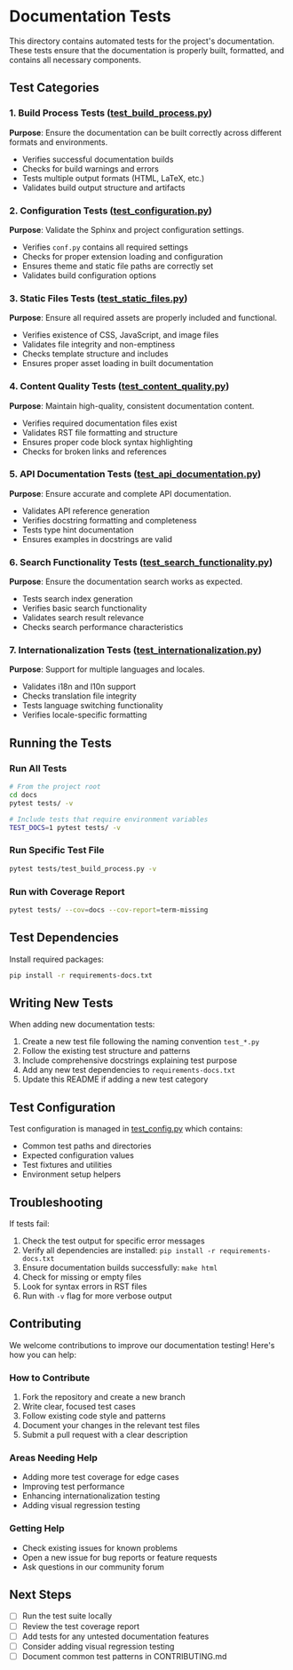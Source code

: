 # Documentation Tests

This directory contains automated tests for the project's documentation. These tests ensure that the documentation is properly built, formatted, and contains all necessary components.

## Test Categories

### 1. Build Process Tests ([test_build_process.py](test_build_process.py))
**Purpose**: Ensure the documentation can be built correctly across different formats and environments.
- Verifies successful documentation builds
- Checks for build warnings and errors
- Tests multiple output formats (HTML, LaTeX, etc.)
- Validates build output structure and artifacts

### 2. Configuration Tests ([test_configuration.py](test_configuration.py))
**Purpose**: Validate the Sphinx and project configuration settings.
- Verifies `conf.py` contains all required settings
- Checks for proper extension loading and configuration
- Ensures theme and static file paths are correctly set
- Validates build configuration options

### 3. Static Files Tests ([test_static_files.py](test_static_files.py))
**Purpose**: Ensure all required assets are properly included and functional.
- Verifies existence of CSS, JavaScript, and image files
- Validates file integrity and non-emptiness
- Checks template structure and includes
- Ensures proper asset loading in built documentation

### 4. Content Quality Tests ([test_content_quality.py](test_content_quality.py))
**Purpose**: Maintain high-quality, consistent documentation content.
- Verifies required documentation files exist
- Validates RST file formatting and structure
- Ensures proper code block syntax highlighting
- Checks for broken links and references

### 5. API Documentation Tests ([test_api_documentation.py](test_api_documentation.py))
**Purpose**: Ensure accurate and complete API documentation.
- Validates API reference generation
- Verifies docstring formatting and completeness
- Tests type hint documentation
- Ensures examples in docstrings are valid

### 6. Search Functionality Tests ([test_search_functionality.py](test_search_functionality.py))
**Purpose**: Ensure the documentation search works as expected.
- Tests search index generation
- Verifies basic search functionality
- Validates search result relevance
- Checks search performance characteristics

### 7. Internationalization Tests ([test_internationalization.py](test_internationalization.py))
**Purpose**: Support for multiple languages and locales.
- Validates i18n and l10n support
- Checks translation file integrity
- Tests language switching functionality
- Verifies locale-specific formatting

## Running the Tests

### Run All Tests
```bash
# From the project root
cd docs
pytest tests/ -v

# Include tests that require environment variables
TEST_DOCS=1 pytest tests/ -v
```

### Run Specific Test File
```bash
pytest tests/test_build_process.py -v
```

### Run with Coverage Report
```bash
pytest tests/ --cov=docs --cov-report=term-missing
```

## Test Dependencies

Install required packages:
```bash
pip install -r requirements-docs.txt
```

## Writing New Tests

When adding new documentation tests:

1. Create a new test file following the naming convention `test_*.py`
2. Follow the existing test structure and patterns
3. Include comprehensive docstrings explaining test purpose
4. Add any new test dependencies to `requirements-docs.txt`
5. Update this README if adding a new test category

## Test Configuration

Test configuration is managed in [test_config.py](test_config.py) which contains:
- Common test paths and directories
- Expected configuration values
- Test fixtures and utilities
- Environment setup helpers

## Troubleshooting

If tests fail:
1. Check the test output for specific error messages
2. Verify all dependencies are installed: `pip install -r requirements-docs.txt`
3. Ensure documentation builds successfully: `make html`
4. Check for missing or empty files
5. Look for syntax errors in RST files
6. Run with `-v` flag for more verbose output

## Contributing

We welcome contributions to improve our documentation testing! Here's how you can help:

### How to Contribute
1. Fork the repository and create a new branch
2. Write clear, focused test cases
3. Follow existing code style and patterns
4. Document your changes in the relevant test files
5. Submit a pull request with a clear description

### Areas Needing Help
- Adding more test coverage for edge cases
- Improving test performance
- Enhancing internationalization testing
- Adding visual regression testing

### Getting Help
- Check existing issues for known problems
- Open a new issue for bug reports or feature requests
- Ask questions in our community forum

## Next Steps

- [ ] Run the test suite locally
- [ ] Review the test coverage report
- [ ] Add tests for any untested documentation features
- [ ] Consider adding visual regression testing
- [ ] Document common test patterns in CONTRIBUTING.md
